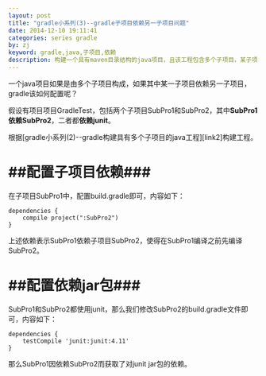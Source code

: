 ```yaml
---
layout: post
title: "gradle小系列(3)--gradle子项目依赖另一子项目问题"
date: 2014-12-10 19:11:41
categories: series gradle
by: zj
keyword: gradle,java,子项目,依赖
description: 构建一个具有maven目录结构的java项目，且该工程包含多个子项目，某子项目依赖另一子项目的处理
---
```

一个java项目如果是由多个子项目构成，如果其中某一子项目依赖另一子项目，gradle该如何配置呢？

假设有项目项目GradleTest，包括两个子项目SubPro1和SubPro2，其中**SubPro1依赖SubPro2**，二者都**依赖junit**。

根据[gradle小系列(2)--gradle构建具有多个子项目的java工程][link2]构建工程。

# ##配置子项目依赖###

在子项目SubPro1中，配置build.gradle即可，内容如下：

	dependencies {
		compile project(":SubPro2")
	}
	
上述依赖表示SubPro1依赖子项目SubPro2，使得在SubPro1编译之前先编译SubPro2。

# ##配置依赖jar包###

SubPro1和SubPro2都使用junit，那么我们修改SubPro2的build.gradle文件即可，内容如下：

	dependencies {
		testCompile 'junit:junit:4.11'
	}

那么SubPro1因依赖SubPro2而获取了对junit jar包的依赖。
